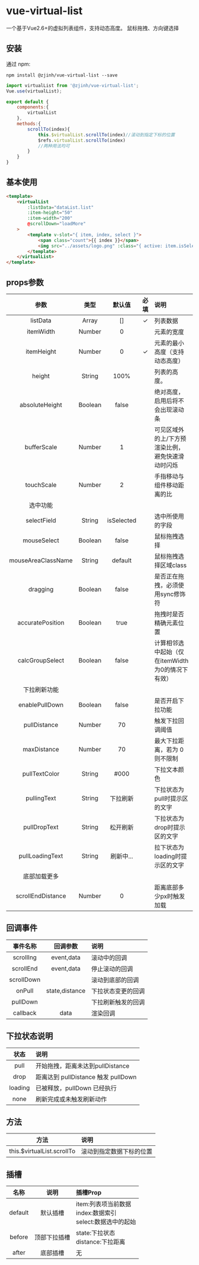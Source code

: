
# vue-virtual-list

一个基于Vue2.6+的虚拟列表组件，支持动态高度。
鼠标拖拽、方向键选择

## 安装

通过 npm:

```shell
npm install @zjinh/vue-virtual-list --save
```

```js
import virtualList from '@zjinh/vue-virtual-list';
Vue.use(virtualList);

export default {
    components:{
        virtualList
    },
    methods:{
        scrollTo(index){
            this.$virtualList.scrollTo(index)//滚动到指定下标的位置
            $refs.virtualList.scrollTo(index)
            //两种用法均可
        }
    }
}
```

## 基本使用

```html
<template>
    <virtualList 
        :listData="dataList.list"
        :item-height="50" 
        :item-width="200"
        @scrollDown="loadMore"
    >
        <template v-slot="{ item, index, select }">
            <span class="count">{{ index }}</span>
            <img src="../assets/logo.png" :class="{ active: item.isSelected }" alt="" />
        </template>
    </virtualList>
</template>
```

## props参数

|参数|类型|默认值|必填|说明|
|:--:|:--:|:--:|:--:|:--|
|listData|Array|[]|✓|列表数据|
|itemWidth|Number|0||元素的宽度|
|itemHeight|Number|0|✓|元素的最小高度（支持动态高度）|
|height|String|100%||列表的高度。|
|absoluteHeight|Boolean|false||绝对高度，启用后将不会出现滚动条|
|bufferScale|Number|1||可见区域外的上/下方预渲染比例，避免快速滑动时闪烁|
|touchScale|Number|2||手指移动与组件移动距离的比|
|选中功能|||||
|selectField|String|isSelected||选中所使用的字段|
|mouseSelect|Boolean|false||鼠标拖拽选择|
|mouseAreaClassName|String|default||鼠标拖拽选择区域class|
|dragging|Boolean|false||是否正在拖拽，必须使用sync修饰符|
|accuratePosition|Boolean|true||拖拽时是否精确元素位置|
|calcGroupSelect|Boolean|false||计算相邻选中起始（仅在itemWidth为0的情况下有效）|
|下拉刷新功能|||||
|enablePullDown|Boolean|false||是否开启下拉功能|
|pullDistance|Number|70||触发下拉回调阈值|
|maxDistance|Number|70||最大下拉距离，若为 0 则不限制|
|pullTextColor|String|#000||下拉文本颜色|
|pullingText|String|下拉刷新||下拉状态为pull时提示区的文字|
|pullDropText|String|松开刷新||下拉状态为drop时提示区的文字|
|pullLoadingText|String|刷新中...||拉下状态为loading时提示区的文字|
|底部加载更多|||||
|scrollEndDistance|Number|0||距离底部多少px时触发加载|

## 回调事件

|事件名称|回调参数|说明|
|:--:|:--:|:--|
|scrollIng|event,data|滚动中的回调|
|scrollEnd|event,data|停止滚动的回调|
|scrollDown||滚动到底部的回调|
|onPull|state,distance|下拉状态变更的回调|
|pullDown||下拉刷新触发的回调|
|callback|data|渲染回调|

## 下拉状态说明

|状态|说明|
|:--:|:--|
|pull|开始拖拽，距离未达到pullDistance|
|drop|距离达到 pullDistance 触发 pullDown|
|loading|已被释放，pullDown 已经执行|
|none|刷新完成或未触发刷新动作|

## 方法

|方法|说明|
|:--:|:--|
|this.$virtualList.scrollTo|滚动到指定数据下标的位置|

## 插槽

|名称|说明|插槽Prop|
|:--:|:--:|:--|
|default|默认插槽|item:列表项当前数据<br>index:数据索引<br>select:数据选中的起始|
|before|顶部下拉插槽|state:下拉状态<br>distance:下拉距离|
|after|底部插槽|无|
